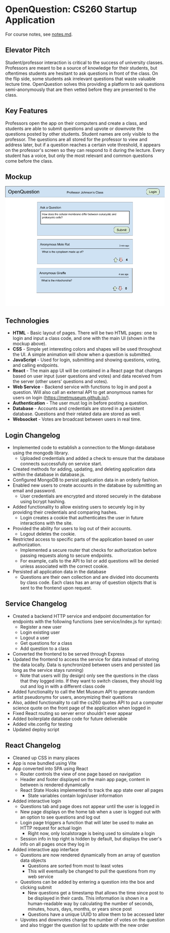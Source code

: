 # OpenQuestion: CS260 Startup Application

For course notes, see [notes.md](/notes/notes.md).

## Elevator Pitch

Student/professor interaction is critical to the success of university classes. Professors are meant to be a source of knowledge for their students, but oftentimes students are hesitant to ask questions in front of the class. On the flip side, some students ask irrelevant questions that waste valuable lecture time. OpenQuestion solves this providing a platform to ask questions semi-anonymously that are then vetted before they are presented to the class.

## Key Features

Professors open the app on their computers and create a class, and students are able to submit questions and upvote or downvote the questions posted by other students. Student names are only visible to the professor. The questions are all stored for the professor to view and address later, but if a question reaches a certain vote threshold, it appears on the professor's screen so they can respond to it during the lecture. Every student has a voice, but only the most relevant and common questions come before the class.

## Mockup

![OpenQuestion mock UI](notes/OpenQuestionUI.png)

## Technologies

 - **HTML** - Basic layout of pages. There will be two HTML pages: one to login and input a class code, and one with the main UI (shown in the mockup above).
 - **CSS** - Simple yet interesting colors and shapes will be used throughout the UI. A simple animation will show when a question is submitted.
 - **JavaScript** - Used for login, submitting and showing questions, voting, and calling endpoints.
 - **React** - The main app UI will be contained in a React page that changes based on user input (user questions and votes) and data received from the server (other users' questions and votes).
 - **Web Service** - Backend service with functions to log in and post a question. Will also call an external API to get anonymous names for users on login (https://metmuseum.github.io/).
 - **Authentication** - The user must log in before posting a question.
 - **Database** - Accounts and credentials are stored in a persistent database. Questions and their related data are stored as well.
 - **Websocket** - Votes are broadcast between users in real time.

## Login Changelog

- Implemented code to establish a connection to the Mongo database using the mongodb library.
    - Uploaded credentials and added a check to ensure that the database connects successfully on service start.
- Created methods for adding, updating, and deleting application data within the database in database.js.
- Configured MongoDB to persist application data in an orderly fashion.
- Enabled new users to create accounts in the database by submitting an email and password.
    - User credentials are encrypted and stored securely in the database using bcrypt hashing.
- Added functionality to allow existing users to securely log in by providing their credentials and comparing hashes.
    - Login creates a cookie that authenticates the user in future interactions with the site.
- Provided the ability for users to log out of their accounts.
    - Logout deletes the cookie.
- Restricted access to specific parts of the application based on user authorization.
    - Implemented a secure router that checks for authorization before passing requests along to secure endpoints.
    - For example, calls to the API to list or add questions will be denied unless associated with the correct cookie.
- Persisted all application data in the database
    - Questions are their own collection and are divided into documents by class code. Each class has an array of question objects that is sent to the frontend upon request.

## Service Changelog

- Created a backend HTTP service and endpoint documentation for endpoints with the following functions (see service/index.js for syntax):
    - Register a new user
    - Login existing user
    - Logout a user
    - Get questions for a class
    - Add question to a class
- Converted the frontend to be served through Express
- Updated the frontend to access the service for data instead of storing the data locally. Data is synchronized between users and persisted (as long as the service stays running)
    - Note that users will (by design) only see the questions in the class that they logged into. If they want to switch classes, they should log out and log in with a different class code
- Added functionality to call the Met Museum API to generate random artist pseudonyms for users, anonymizing their questions
- Also, added functionality to call the cs260 quotes API to put a computer science quote on the front page of the application when logged in
- Fixed React routing so server error shouldn't ever appear
- Added boilerplate database code for future deliverable
- Added vite.config for testing
- Updated deploy script

## React Changelog

- Cleaned up CSS in many places
- App is now bundled using Vite
- App converted into SPA using React
    - Router controls the view of one page based on navigation
    - Header and footer displayed on the main app page, content in between is rendered dynamically
    - React State Hooks implemented to track the app state over all pages
        - State variables contain login/user information
- Added interactive login
    - Questions tab and page does not appear until the user is logged in
    - New page displays on the home tab when a user is logged out with an option to see questions and log out
    - Login page triggers a function that will later be used to make an HTTP request for actual login
        - Right now, only localstorage is being used to simulate a login
    - Session info in top right is hidden by default, but displays the user's info on all pages once they log in
 - Added interactive app interface
    - Questions are now rendered dynamically from an array of question data objects
        - Questions are sorted from most to least votes
        - This will eventually be changed to pull the questions from my web service
    - Questions can be added by entering a question into the box and clicking submit
        - New questions get a timestamp that allows the time since post to be displayed in their cards. This information is shown in a human-readable way by calculating the number of seconds, minutes, hours, days, months, or years since post
        - Questions have a unique UUID to allow them to be accessed later
    - Upvotes and downvotes change the number of votes on the question and also trigger the question list to update with the new order